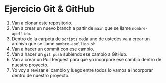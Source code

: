 # Ejercicio Git & GitHub

1. Van a clonar este repositorio.
2. Van a crear un nuevo branch a partir de `main` que se llame `nombre-apellido`.
3. Dentro de la carpeta de `scripts` cada uno de ustedes va a crear un archivo que se llame `nombre-apellido.sh`
4. Van a hacer un commit con ese cambio.
5. Van a hacer un `git push` subiendo ese cambio a GitHub.
6. Van a crear un Pull Request para que yo incorpore ese cambio dentro de nuestro proyecto.
7. Yo voy a revisar el cambio y luego entre todos lo vamos a incorporar dentro de nuestro proyecto. 
